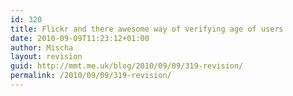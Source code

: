 ```yaml
---
id: 320
title: Flickr and there awesome way of verifying age of users
date: 2010-09-09T11:23:12+01:00
author: Mischa
layout: revision
guid: http://mmt.me.uk/blog/2010/09/09/319-revision/
permalink: /2010/09/09/319-revision/
---
```

